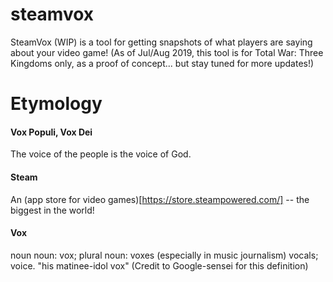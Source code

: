 # steamvox
SteamVox (WIP) is a tool for getting snapshots of what players are saying about your video game! 
(As of Jul/Aug 2019, this tool is for Total War: Three Kingdoms only, as a proof of concept... but stay tuned for more updates!)

# Etymology

#### Vox Populi, Vox Dei
The voice of the people is the voice of God.

#### Steam

An (app store for video games)[https://store.steampowered.com/] -- the biggest in the world!


#### Vox
noun
noun: vox; plural noun: voxes
(especially in music journalism) vocals; voice.
"his matinee-idol vox"
(Credit to Google-sensei for this definition)
